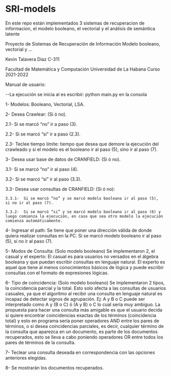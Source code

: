 # SRI-models

En este repo están implementados 3 sistemas de recuperacion de informacion, el modelo booleano, el vectorial y el análisis de semántica latente

Proyecto de Sistemas de Recuperación de Información
Modelo booleano, vectorial y ...

Kevin Talavera Diaz C-311

Facultad de Matemática y Computación
Universidad de La Habana
Curso 2021-2022

Manual de usuario:

--La ejecución se inicia al es escribir: python main.py en la consola

1- Modelos: Booleano, Vectorial, LSA.

2- Desea Crawlear: (Si ó no).

  2.1- Si se marcó “no” ir a paso (3).
  
  2.2- Si se marcó “si” ir a paso (2.3).
  
  2.3- Teclee tiempo límite: tiempo que desea que demore la ejecución del crawleado y si el modelo es el booleano ir al paso (5), sino ir al paso (7).

3- Desea usar base de datos de CRANFIELD: (Si ó no).

  3.1-    Si se marcó “no” ir al paso (4).
  
  3.2-    Si se marcó “si” ir al paso (3.3).
  
  3.3-    Desea usar consultas de CRANFIELD: (Si ó no):

    3.3.1-  Si se marcó “no” y se marcó modelo booleano ir al paso (5),     si no ir al paso (7).
    
    3.3.2-  Si se marcó “si” y se marcó modelo booleano ir al paso (6) y luego comienza la ejecución, en caso que sea otro modelo la ejecución comienza automáticamente.

4- Ingresar el path: Se tiene que poner una dirección válida de donde quiera realizar consultas en la PC. Si se marcó modelo booleano ir al paso (5), si no ir al paso (7).

5- Modos de Consulta: (Solo modelo booleano) Se implementaron 2, el casual y el experto: El casual es para usuarios no versados en el álgebra booleana y que puedan escribir consultas en lenguaje natural.
El experto es aquel que tiene al menos conocimientos básicos de lógica y puede escribir consultas con el formato de expresiones lógicas.

6- Tipo de coincidencia: (Solo modelo booleano) Se implementaron 2 tipos, la coincidencia parcial y la total.
Esto solo afecta a las consultas de usuarios casuales, ya que el algoritmo al recibir una consulta en lenguaje natural es incapaz de detectar signos de agrupación. Ej:
A y B o C puede ser interpretado como A y (B o C) ó (A y B) o C lo cual sería muy ambiguo.
La propuesta para hacer una consulta más amigable es que el usuario decida si quiere encontrar coincidencias exactas de los términos (coincidencia total) y esto en programa sería poner operadores AND entre los pares de términos, o si desea coincidencias parciales, es decir, cualquier término de la consulta que aparezca en un documento, es parte de los documentos recuperados, esto se lleva a cabo poniendo operadores OR entre todos los pares de términos de la consulta.

7- Teclear una consulta deseada en correspondencia con las opciones anteriores elegidas.

8- Se mostrarán los documentos recuperados.

